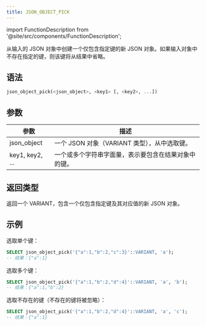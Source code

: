 ```yaml
---
title: JSON_OBJECT_PICK
---
```

import FunctionDescription from '@site/src/components/FunctionDescription';

<FunctionDescription description="引入或更新于：v1.2.650"/>


从输入的 JSON 对象中创建一个仅包含指定键的新 JSON 对象。如果输入对象中不存在指定的键，则该键将从结果中省略。

## 语法

```sql
json_object_pick(<json_object>, <key1> [, <key2>, ...])
```

## 参数

| 参数 | 描述 |
|-----------|-------------|
| json_object | 一个 JSON 对象（VARIANT 类型），从中选取键。 |
| key1, key2, ... | 一个或多个字符串字面量，表示要包含在结果对象中的键。 |

## 返回类型

返回一个 VARIANT，包含一个仅包含指定键及其对应值的新 JSON 对象。

## 示例

选取单个键：
```sql
SELECT json_object_pick('{"a":1,"b":2,"c":3}'::VARIANT, 'a');
-- 结果：{"a":1}
```

选取多个键：
```sql
SELECT json_object_pick('{"a":1,"b":2,"d":4}'::VARIANT, 'a', 'b');
-- 结果：{"a":1,"b":2}
```

选取不存在的键（不存在的键将被忽略）：
```sql
SELECT json_object_pick('{"a":1,"b":2,"d":4}'::VARIANT, 'a', 'c');
-- 结果：{"a":1}
```